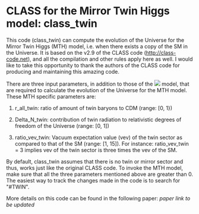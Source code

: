 CLASS for the Mirror Twin Higgs model: class_twin
======================================

This code (class_twin) can compute the evolution of the Universe for 
the Mirror Twin Higgs (MTH) model, i.e. when there exists a copy of 
the SM in the Universe. It is based on the v2.9 of the CLASS code 
(http://class-code.net), and all the compilation and other rules apply 
here as well. I would like to take this opportunity to thank the authors 
of the CLASS code for producing and maintaining this amazing code.

There are three input parameters, in addition to those of the <img src="https://render.githubusercontent.com/render/math?math=\Lambda\rm{CDM}"> model, that are required to calculate the evolution of the Universe
for the MTH model. These MTH specific parameters are:

1. r_all_twin: ratio of amount of twin baryons to CDM (range: [0, 1})

2. Delta_N_twin: contribution of twin radiation to relativistic degrees of freedom of the Universe (range: [0, 1])

3. ratio_vev_twin: Vacuum expectation value (vev) of the twin sector as compared to that of the SM (range: [1, 15]). For instance: ratio_vev_twin = 3 implies vev of the twin sector is three times the vev of the SM.


By default, class_twin assumes that there is no twin or mirror 
sector and thus, works just like the original CLASS code. To
invoke the MTH model, make sure that all the three parameters
mentioned above are greater than 0. The easiest way to track the 
changes made in the code is to search for "#TWIN".

More details on this code can be found in the following paper:
*paper link to be updated*

